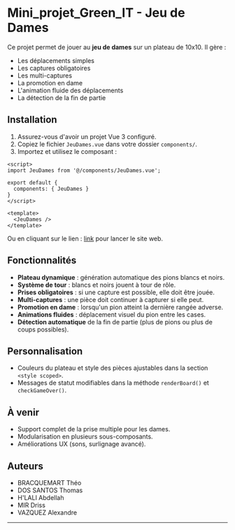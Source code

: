 # Mini_projet_Green_IT - Jeu de Dames

Ce projet permet de jouer au **jeu de dames** sur un plateau de 10x10.
Il gère :
- Les déplacements simples
- Les captures obligatoires
- Les multi-captures
- La promotion en dame
- L'animation fluide des déplacements
- La détection de la fin de partie

## Installation

1. Assurez-vous d'avoir un projet Vue 3 configuré.
2. Copiez le fichier `JeuDames.vue` dans votre dossier `components/`.
3. Importez et utilisez le composant :

```vue
<script>
import JeuDames from '@/components/JeuDames.vue';

export default {
  components: { JeuDames }
}
</script>

<template>
  <JeuDames />
</template>
```

Ou en cliquant sur le lien : [link](https://thomdoss.github.io/Lab-Work04-JS/) pour lancer le site web.

## Fonctionnalités

- **Plateau dynamique** : génération automatique des pions blancs et noirs.
- **Système de tour** : blancs et noirs jouent à tour de rôle.
- **Prises obligatoires** : si une capture est possible, elle doit être jouée.
- **Multi-captures** : une pièce doit continuer à capturer si elle peut.
- **Promotion en dame** : lorsqu'un pion atteint la dernière rangée adverse.
- **Animations fluides** : déplacement visuel du pion entre les cases.
- **Détection automatique** de la fin de partie (plus de pions ou plus de coups possibles).

## Personnalisation

- Couleurs du plateau et style des pièces ajustables dans la section `<style scoped>`.
- Messages de statut modifiables dans la méthode `renderBoard()` et `checkGameOver()`.

## À venir

- Support complet de la prise multiple pour les dames.
- Modularisation en plusieurs sous-composants.
- Améliorations UX (sons, surlignage avancé).

## Auteurs
- BRACQUEMART Théo
- DOS SANTOS Thomas
- H'LALI Abdellah
- MIR Driss
- VAZQUEZ Alexandre

---



